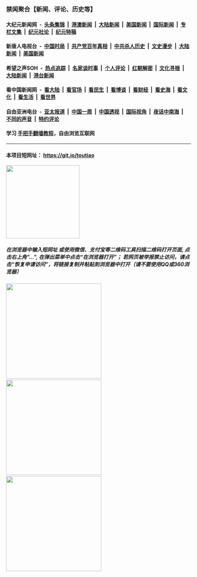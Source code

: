 ### 禁闻聚合【新闻、评论、历史等】

#### 大纪元新闻网 &nbsp;-&nbsp; [头条集锦](indexes/E头条集锦.md?t=02171556) &nbsp;|&nbsp; [港澳新闻](indexes/E港澳新闻.md?t=02171556)  &nbsp;|&nbsp; [大陆新闻](indexes/E大陆新闻.md?t=02171556) &nbsp;|&nbsp; [美国新闻](indexes/E美国新闻.md?t=02171556) &nbsp;|&nbsp; [国际新闻](indexes/E国际新闻.md?t=02171556) &nbsp;|&nbsp; [专栏文集](indexes/E专栏文集.md?t=02171556) &nbsp;|&nbsp; [纪元社论](indexes/E纪元社论.md?t=02171556) &nbsp;|&nbsp; [纪元特稿](indexes/E纪元特稿.md?t=02171556) 

#### 新唐人电视台 &nbsp;-&nbsp; [中国时局](indexes/N中国时局.md?t=02171556) &nbsp;|&nbsp; [共产党百年真相](indexes/N共产党百年真相.md?t=02171556) &nbsp;|&nbsp; [中共杀人历史](indexes/N中共杀人历史.md?t=02171556) &nbsp;|&nbsp; [文史漫步](indexes/N文史漫步.md?t=02171556) &nbsp;|&nbsp; [大陆新闻](indexes/N大陆新闻.md?t=02171556) &nbsp;|&nbsp; [美国新闻](indexes/N美国新闻.md?t=02171556)

#### 希望之声SOH &nbsp;-&nbsp; [热点追踪](indexes/H热点追踪.md?t=02171556) &nbsp;|&nbsp; [名家谈时事](indexes/H名家谈时事.md?t=02171556) &nbsp;|&nbsp; [个人评论](indexes/H个人评论.md?t=02171556)  &nbsp;|&nbsp; [红朝解密](indexes/H红朝解密.md?t=02171556) &nbsp;|&nbsp; [文化寻根](indexes/H文化寻根.md?t=02171556) &nbsp;|&nbsp; [大陆新闻](indexes/H大陆新闻.md?t=02171556) &nbsp;|&nbsp; [港台新闻](indexes/H港台新闻.md?t=02171556)

#### 看中国新闻网 &nbsp;-&nbsp; [看大陆](indexes/S看大陆.md?t=02171556) &nbsp;|&nbsp; [看官场](indexes/S看官场.md?t=02171556) &nbsp;|&nbsp; [看民生](indexes/S看民生.md?t=02171556)  &nbsp;|&nbsp; [看博谈](indexes/S看博谈.md?t=02171556) &nbsp;|&nbsp; [看财经](indexes/S看财经.md?t=02171556) &nbsp;|&nbsp; [看史海](indexes/S看史海.md?t=02171556) &nbsp;|&nbsp; [看文化](indexes/S看文化.md?t=02171556) &nbsp;|&nbsp; [看生活](indexes/S看生活.md?t=02171556) &nbsp;|&nbsp; [看世界](indexes/S看世界.md?t=02171556)

#### 自由亚洲电台 &nbsp;-&nbsp; [亚太报道](indexes/R亚太报道.md?t=02171556) &nbsp;|&nbsp; [中国一周](indexes/R中国一周.md?t=02171556) &nbsp;|&nbsp; [中国透视](indexes/R中国透视.md?t=02171556)  &nbsp;|&nbsp; [国际视角](indexes/R国际视角.md?t=02171556) &nbsp;|&nbsp; [夜话中南海](indexes/R夜话中南海.md?t=02171556) &nbsp;|&nbsp; [不同的声音](indexes/R不同的声音.md?t=02171556) &nbsp;|&nbsp; [特约评论](indexes/R特约评论.md?t=02171556)

#### 学习 [手把手翻墙教程](https://github.com/gfw-breaker/guides/wiki)，自由浏览互联网

----

#### 本项目短网址： https://git.io/toutiao
<img src="https://raw.githubusercontent.com/gfw-breaker/banned-news/master/scripts/img/qr.png" width="200px"/>  

##### 在浏览器中输入短网址 或使用微信、支付宝等二维码工具扫描二维码打开页面, 点击右上角"...", 在弹出菜单中点击“在浏览器打开”； 若网页被举报禁止访问，请点击“恢复申请访问”，将链接复制并粘贴到浏览器中打开（请不要使用QQ或360浏览器）

<img src="https://raw.githubusercontent.com/gfw-breaker/banned-news/master/scripts/img/1.png" width="260px"/> &nbsp; <img src="https://raw.githubusercontent.com/gfw-breaker/banned-news/master/scripts/img/2.png" width="260px"/> &nbsp; <img src="https://raw.githubusercontent.com/gfw-breaker/banned-news/master/scripts/img/3.png" width="260px"/>
